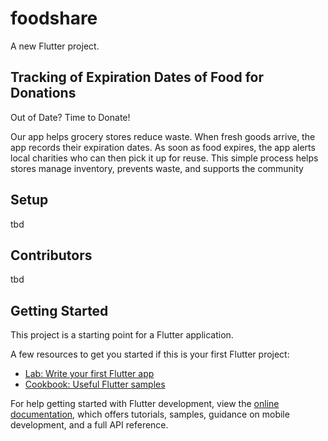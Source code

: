 # foodshare

A new Flutter project.

## Tracking of Expiration Dates of Food for Donations
Out of Date? Time to Donate!

Our app helps grocery stores reduce waste. When fresh goods arrive, the app records their expiration dates. As soon as food expires, the app alerts local charities who can then pick it up for reuse. This simple process helps stores manage inventory, prevents waste, and supports the community

## Setup

tbd

## Contributors

tbd

## Getting Started

This project is a starting point for a Flutter application.

A few resources to get you started if this is your first Flutter project:

- [Lab: Write your first Flutter app](https://docs.flutter.dev/get-started/codelab)
- [Cookbook: Useful Flutter samples](https://docs.flutter.dev/cookbook)

For help getting started with Flutter development, view the
[online documentation](https://docs.flutter.dev/), which offers tutorials,
samples, guidance on mobile development, and a full API reference.

